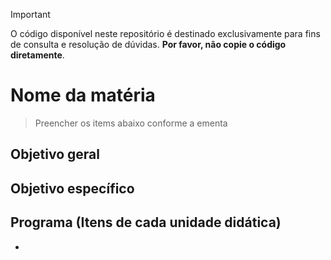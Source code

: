 > [!important]
> O código disponível neste repositório é destinado exclusivamente para fins de consulta e resolução de dúvidas. **Por favor, não copie o código diretamente**.

# Nome da matéria
> Preencher os items abaixo conforme a ementa
## Objetivo geral

## Objetivo específico

## Programa (Itens de cada unidade didática)
- 
